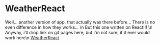 # WeatherReact
Well... another version of app, that actually was there before... There is no even difference in how they works... \n
But this one written on React!!! \n
Anyway, i'll drop link on git pages here, but i'm not sure, if it ever would work here\n
<a href="https://pail4.github.io/WeatherReact/">WeatherReact</a>
